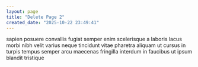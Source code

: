 ```yaml
---
layout: page
title: "Delete Page 2"
created_date: "2025-10-22 23:49:41"
---
```


sapien posuere convallis fugiat semper enim scelerisque a laboris lacus morbi nibh velit varius neque tincidunt vitae pharetra aliquam ut cursus in turpis tempus semper arcu maecenas fringilla interdum in faucibus ut ipsum blandit tristique 
